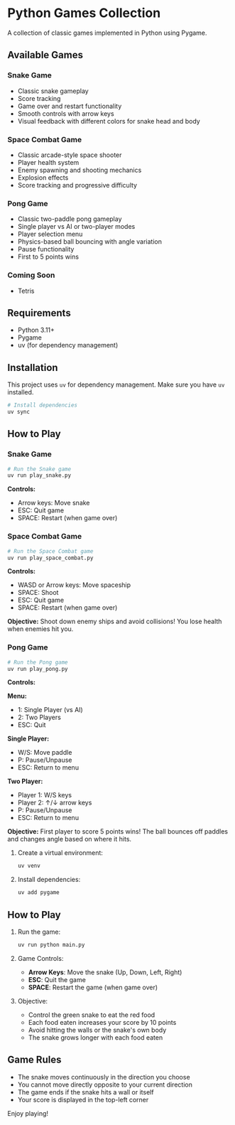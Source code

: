# Python Games Collection

A collection of classic games implemented in Python using Pygame.

## Available Games

### Snake Game

- Classic snake gameplay
- Score tracking
- Game over and restart functionality
- Smooth controls with arrow keys
- Visual feedback with different colors for snake head and body

### Space Combat Game

- Classic arcade-style space shooter
- Player health system
- Enemy spawning and shooting mechanics
- Explosion effects
- Score tracking and progressive difficulty

### Pong Game

- Classic two-paddle pong gameplay
- Single player vs AI or two-player modes
- Player selection menu
- Physics-based ball bouncing with angle variation
- Pause functionality
- First to 5 points wins

### Coming Soon

- Tetris

## Requirements

- Python 3.11+
- Pygame
- uv (for dependency management)

## Installation

This project uses `uv` for dependency management. Make sure you have `uv` installed.

```bash
# Install dependencies
uv sync
```

## How to Play

### Snake Game

```bash
# Run the Snake game
uv run play_snake.py
```

**Controls:**

- Arrow keys: Move snake
- ESC: Quit game
- SPACE: Restart (when game over)

### Space Combat Game

```bash
# Run the Space Combat game
uv run play_space_combat.py
```

**Controls:**

- WASD or Arrow keys: Move spaceship
- SPACE: Shoot
- ESC: Quit game
- SPACE: Restart (when game over)

**Objective:** Shoot down enemy ships and avoid collisions! You lose health when enemies hit you.

### Pong Game

```bash
# Run the Pong game
uv run play_pong.py
```

**Controls:**

**Menu:**

- 1: Single Player (vs AI)
- 2: Two Players
- ESC: Quit

**Single Player:**

- W/S: Move paddle
- P: Pause/Unpause
- ESC: Return to menu

**Two Player:**

- Player 1: W/S keys
- Player 2: ↑/↓ arrow keys
- P: Pause/Unpause
- ESC: Return to menu

**Objective:** First player to score 5 points wins! The ball bounces off paddles and changes angle based on where it hits.

1. Create a virtual environment:

   ```bash
   uv venv
   ```

2. Install dependencies:
   ```bash
   uv add pygame
   ```

## How to Play

1. Run the game:

   ```bash
   uv run python main.py
   ```

2. Game Controls:

   - **Arrow Keys**: Move the snake (Up, Down, Left, Right)
   - **ESC**: Quit the game
   - **SPACE**: Restart the game (when game over)

3. Objective:
   - Control the green snake to eat the red food
   - Each food eaten increases your score by 10 points
   - Avoid hitting the walls or the snake's own body
   - The snake grows longer with each food eaten

## Game Rules

- The snake moves continuously in the direction you choose
- You cannot move directly opposite to your current direction
- The game ends if the snake hits a wall or itself
- Your score is displayed in the top-left corner

Enjoy playing!
